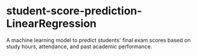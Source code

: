 # student-score-prediction-LinearRegression
A machine learning model to predict students' final exam scores based on study hours, attendance, and past academic performance.
